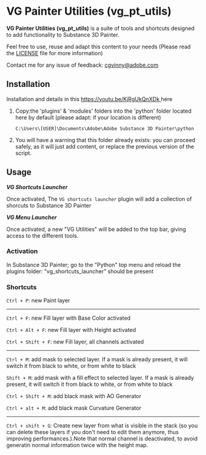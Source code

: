 # VG Painter Utilities (vg_pt_utils)

**VG Painter Utilities (vg_pt_utils)** is a suite of tools and shortcuts designed to add functionality to Substance 3D Painter.

Feel free to use, reuse and adapt this content to your needs
(Please read the [LICENSE](LICENSE) file for more information)

Contact me for any issue of feedback: cgvinny@adobe.com

## Installation
Installation and details in this [https://youtu.be/KjRgUkQnXDk ](video) here

1. Copy:the 'plugins' & 'modules' folders into the 'python' folder located here by default (please adapt: if your location is different) 

   `C:\Users\[USER]\Documents\Adobe\Adobe Substance 3D Painter\python`

3. You will have a warning that this folder already exists: you can proceed safely, as it will just add content, or replace the previous version of the script.


    

## Usage

***VG Shortcuts Launcher***

Once activated, The `VG shortcuts launcher` plugin will add a collection of shorcuts to Substance 3D Painter

***VG Menu Launcher***

Once activated, a new "VG Utilities" will be added to the top bar, giving access to the different tools. 

### Activation 
In Substance 3D Painter; go to the "Python" top menu and reload the plugins folder: "vg_shortcuts_launcher" should be present


### Shortcuts
`Ctrl + P`: new Paint layer

---
`Ctrl + F`: new Fill layer with Base Color activated

`Ctrl + Alt + F`: new Fill layer with Height activated

`Ctrl + Shift + F`: new Fill layer, all channels activated

---
`Ctrl + M`: add mask to selected layer. If a mask is already present, it will switch it from black to white, or from white to black

`Shift + M`: add mask with a fill effect to selected layer. If a mask is already present, it will switch it from black to white, or from white to black

`Ctrl + Shift + M`: add black mask with AO Generator

`Ctrl + alt + M`: add black mask Curvature Generator

---
`Ctrl + shift + G`: Create new layer from what is visible in the stack (so you can delete these layers if you don't need to edit them anymore, thus improving performances.).Note that normal channel is deactivated, to avoid generatin normal information twice with the height map.
